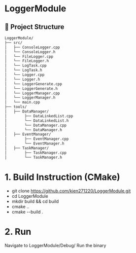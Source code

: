 # LoggerModule

## 📁 Project Structure

``` bash
LoggerModule/
├── src/
│   ├── ConsoleLogger.cpp
│   └── ConsoleLogger.h
│   └── FileLogger.cpp
│   └── FileLogger.h
│   └── LogTask.cpp
│   └── LogTask.h
│   └── Logger.cpp
│   └── Logger.h
│   └── LoggerGenerate.cpp
│   └── LoggerGenerate.h
│   └── LoggerManager.cpp
│   └── LoggerManager.h
│   └── main.cpp
├── tools/
│   ├── DataManager/
│        ├── DataLinkedList.cpp
│        └── DataLinkedList.h
│        └── DataManager.cpp
│        └── DataManager.h
│   ├── EventManager/
│        ├── EventManager.cpp
│        └── EventManager.h
│   ├── TaskManager/
│        ├── TaskManager.cpp
│        └── TaskManager.h
```

# 1. Build Instruction (CMake)
- git clone https://github.com/kien271220/LoggerModule.git
- cd LoggerModule
- mkdir build && cd build
- cmake ..
- cmake --build .

# 2. Run
Navigate to LoggerModule/Debug/
Run the binary
